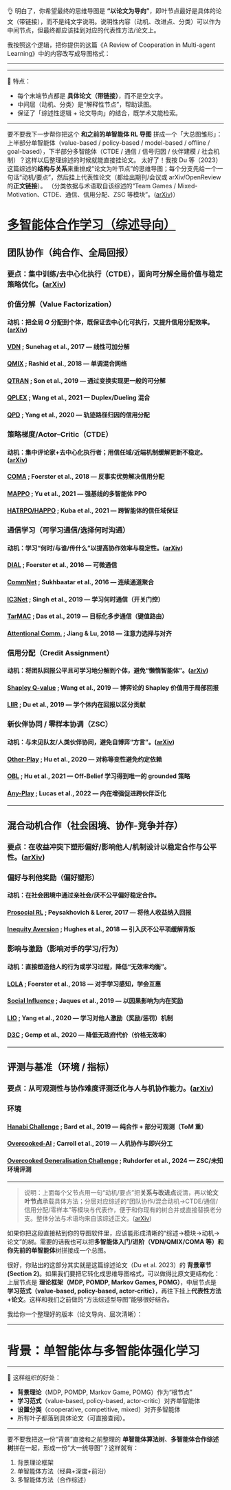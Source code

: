 👌 明白了，你希望最终的思维导图是 **“以论文为导向”**，即叶节点最好是具体的论文（带链接），而不是纯文字说明。说明性内容（动机、改进点、分类）可以作为中间节点，但最终都应该挂到对应的代表性方法/论文上。

我按照这个逻辑，把你提供的这篇《A Review of Cooperation in Multi-agent Learning》中的内容改写成导图格式：

---



---

📌 特点：

* 每个末端节点都是 **具体论文（带链接）**，而不是空文字。
* 中间层（动机、分类）是“解释性节点”，帮助读图。
* 保证了「综述性逻辑 + 论文导向」的结合，既学术又能检索。

---

要不要我下一步帮你把这个 **和之前的单智能体 RL 导图** 拼成一个「大总图雏形」：上半部分单智能体（value-based / policy-based / model-based / offline / goal-based），下半部分多智能体（CTDE / 通信 / 信号归因 / 伙伴建模 / 社会机制）？这样以后整理综述的时候就能直接挂论文。
太好了！我按 Du 等（2023）这篇综述的**结构与关系**来重排成“论文为叶节点”的思维导图；每个分支先给一个一句话“动机/要点”，然后挂上代表性论文（都给出期刊/会议或 arXiv/OpenReview 的**正文链接**）。
（分类依据与术语取自该综述的“Team Games / Mixed-Motivation、CTDE、通信、信用分配、ZSC 等模块”。([arXiv][1])）

# [多智能体合作学习（综述导向）](https://arxiv.org/abs/2312.05162)

## 团队协作（纯合作、全局回报）

### 要点：集中训练/去中心化执行（CTDE），面向**可分解全局价值**与**稳定策略优化**。([arXiv][1])

### 价值分解（Value Factorization）

#### 动机：把全局 $Q$ 分配到个体，既保证去中心化可执行，又提升信用分配效率。([arXiv][1])

#### [VDN](https://arxiv.org/abs/1706.05296) ; Sunehag et al., 2017 — 线性可加分解

#### [QMIX](https://arxiv.org/abs/1803.11485) ; Rashid et al., 2018 — 单调混合网络

#### [QTRAN](https://arxiv.org/abs/1905.05408) ; Son et al., 2019 — 通过变换实现更一般的可分解

#### [QPLEX](https://openreview.net/forum?id=Rcmk0xxIQV) ; Wang et al., 2021 — Duplex/Dueling 混合

#### [QPD](https://proceedings.mlr.press/v119/yang20d/yang20d.pdf) ; Yang et al., 2020 — 轨迹路径归因的信用分配

### 策略梯度/Actor–Critic（CTDE）

#### 动机：集中评论家+去中心化执行者；用信任域/近端机制缓解更新不稳定。([arXiv][1])

#### [COMA](https://arxiv.org/abs/1705.08926) ; Foerster et al., 2018 — 反事实优势解决信用分配

#### [MAPPO](https://arxiv.org/abs/2103.01955) ; Yu et al., 2021 — 强基线的多智能体 PPO

#### [HATRPO/HAPPO](https://arxiv.org/abs/2109.11251) ; Kuba et al., 2021 — 跨智能体的信任域保证

### 通信学习（可学习通信/选择何时沟通）

#### 动机：学习“何时/与谁/传什么”以提高协作效率与稳定性。([arXiv][1])

#### [DIAL](https://arxiv.org/abs/1605.06676) ; Foerster et al., 2016 — 可微通信

#### [CommNet](https://arxiv.org/abs/1605.07736) ; Sukhbaatar et al., 2016 — 连续通道聚合

#### [IC3Net](https://arxiv.org/abs/1810.02912) ; Singh et al., 2019 — 学习**何时**通信（开关门控）

#### [TarMAC](https://arxiv.org/abs/1810.11187) ; Das et al., 2019 — 目标化多步通信（键值路由）

#### [Attentional Comm.](https://proceedings.neurips.cc/paper_files/paper/2018/file/2c9b2a603ce7479482dc27d76b239eaf-Paper.pdf) ; Jiang & Lu, 2018 — 注意力选择与对齐

### 信用分配（Credit Assignment）

#### 动机：将团队回报**公平且可学习地**分解到个体，避免“懒惰智能体”。([arXiv][1])

#### [Shapley Q-value](https://arxiv.org/abs/1907.05707) ; Wang et al., 2019 — 博弈论的 Shapley 价值用于局部回报

#### [LIIR](https://proceedings.neurips.cc/paper/8691-liir-learning-individual-intrinsic-reward-in-multi-agent-reinforcement-learning.pdf) ; Du et al., 2019 — 学个体内在回报以区分贡献

### 新伙伴协同 / 零样本协调（ZSC）

#### 动机：与**未见队友/人类伙伴**协同，避免自博弈“方言”。([arXiv][1])

#### [Other-Play](https://arxiv.org/abs/2003.02979) ; Hu et al., 2020 — 对称等变性避免约定依赖

#### [OBL](https://arxiv.org/abs/2103.04000) ; Hu et al., 2021 — Off-Belief 学习得到**唯一**的 grounded 策略

#### [Any-Play](https://ifaamas.org/Proceedings/aamas2022/pdfs/p853.pdf) ; Lucas et al., 2022 — 内在增强促进跨伙伴泛化

---

## 混合动机合作（社会困境、协作-竞争并存）

### 要点：在收益冲突下**塑形偏好/影响他人/机制设计**以稳定合作与公平性。([arXiv][1])

### 偏好与利他奖励（偏好塑形）

#### 动机：在社会困境中通过**亲社会/厌不公平**偏好稳定合作。

#### [Prosocial RL](https://arxiv.org/abs/1707.01066) ; Peysakhovich & Lerer, 2017 — 将他人收益纳入回报

#### [Inequity Aversion](https://arxiv.org/abs/1803.08884) ; Hughes et al., 2018 — 引入厌不公平项缓解背叛

### 影响与激励（影响对手的学习/行为）

#### 动机：直接塑造他人的行为或**学习过程**，降低“无效率均衡”。

#### [LOLA](https://arxiv.org/abs/1709.04326) ; Foerster et al., 2018 — 对手学习感知，学会互惠

#### [Social Influence](https://arxiv.org/abs/1810.08647) ; Jaques et al., 2019 — 以因果影响为内在奖励

#### [LIO](https://arxiv.org/abs/2006.03409) ; Yang et al., 2020 — 学习对他人**激励**（奖励/惩罚）机制

#### [D3C](https://arxiv.org/abs/2010.00575) ; Gemp et al., 2020 — 降低无政府代价（价格无效率）

---

## 评测与基准（环境 / 指标）

### 要点：从**可观测性与协作难度**评测泛化与人与机协作能力。([arXiv][1])

### 环境

#### [Hanabi Challenge](https://arxiv.org/abs/1902.00506) ; Bard et al., 2019 — 纯合作 + 部分可观测（ToM 重）

#### [Overcooked-AI](https://arxiv.org/abs/1910.05789) ; Carroll et al., 2019 — 人机协作与即兴分工

#### [Overcooked Generalisation Challenge](https://arxiv.org/abs/2406.17949) ; Ruhdorfer et al., 2024 — ZSC/未知环境评测

---

> 说明：上面每个父节点用一句“动机/要点”把**关系与改进点**说清，再以**论文叶节点**承载具体方法；分层对应综述的“团队协作/混合动机→CTDE/通信/信用分配/零样本”等模块与代表作，便于和你现有的树合并或直接替换老分支。整体分法与术语均来自该综述正文。([arXiv][1])

如果你把这段直接粘到你的导图软件里，应该能形成清晰的“综述→模块→动机→论文”的树。需要的话我也可以把**多智能体入门/进阶（VDN/QMIX/COMA 等）**和你先前的**单智能体**树拼接成一个总图。

[1]: https://arxiv.org/html/2312.05162v1 "A review of cooperation in multi-agent learning"
很好，你贴出的这部分其实就是这篇综述论文（Du et al. 2023）的 **背景章节 (Section 2)**。如果我们要把它转化成思维导图格式，可以做得比原文更结构化：上层节点是 **理论框架（MDP, POMDP, Markov Games, POMG）**，中层节点是 **学习范式（value-based, policy-based, actor-critic）**，再往下挂上**代表性方法+论文**。这样和我们之前做的“方法综述型导图”能够很好结合。

我给你一个整理好的版本（论文导向、层次清晰）：

---

# 背景：单智能体与多智能体强化学习



---

📌 这样组织的好处：

* **背景理论**（MDP, POMDP, Markov Game, POMG）作为“根节点”
* **学习范式**（value-based, policy-based, actor-critic）对齐单智能体
* **设置分类**（cooperative, competitive, mixed）对齐多智能体
* 所有叶子都落到具体论文（可直接查阅）。

---

要不要我把这一份“背景”直接和之前整理的 **单智能体算法树**、**多智能体合作综述树**拼在一起，形成一份“大一统导图”？这样就有：

1. 背景理论框架
2. 单智能体方法（经典+深度+前沿）
3. 多智能体方法（合作综述）
